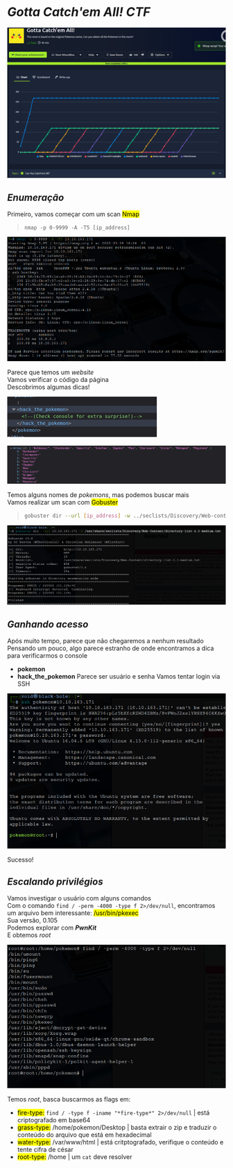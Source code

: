 # _**Gotta Catch'em All! CTF**_
![](pikachu.jpg)

## _**Enumeração**_
Primeiro, vamos começar com um scan <mark>Nmap</mark>
> ```
> nmap -p 0-9999 -A -T5 [ip_address]
> ```
![](scan_nmap.jpg)

Parece que temos um _website_  
Vamos verificar o código da página  
Descobrimos algumas dicas!  

![](console.jpg)

![](pokemon_names.jpg)

Temos alguns nomes de _pokemons_, mas podemos buscar mais  
Vamos realizar um scan com <mark>Gobuster</mark>
> ```bash
> gobuster dir --url [ip_address] -w ../seclists/Discovery/Web-content/directory-content-2.3-medium.txt
> ```
![](scan_gobuster.jpg)

## _**Ganhando acesso**_
Após muito tempo, parece que não chegaremos a nenhum resultado  
Pensando um pouco, algo parece estranho de onde encontramos a dica para verificarmos o console  
* **pokemon**
* **hack_the_pokemon**
Parece ser usuário e senha
Vamos tentar login via SSH

![](pokemon_login.jpg)

Sucesso!  

## _**Escalando privilégios**_
Vamos investigar o usuário com alguns comandos  
Com o comando ```find / -perm -4000 -type f 2>/dev/null```, encontramos um arquivo bem interessante: <mark>/usr/bin/pkexec</mark>  
Sua versão, 0.105  
Podemos explorar com _**PwnKit**_  
E obtemos _root_  

![](root.jpg)

Temos _root_, basca buscarmos as flags em:
* <mark>fire-type:</mark> ```find / -type f -iname "*fire-type*" 2>/dev/null``` | está criptografado em base64
* <mark>grass-type:</mark> /home/pokemon/Desktop | basta extrair o zip e traduzir o conteúdo do arquivo que está em hexadecimal
* <mark>water-type:</mark> /var/www/html | está critptografado, verifique o conteúdo e tente cifra de césar
* <mark>root-type:</mark> /home | um ```cat``` deve resolver

